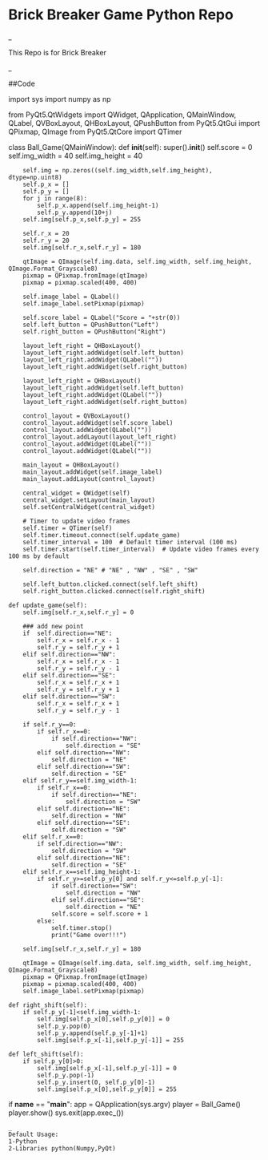# Brick Breaker Game Python Repo
_
<p>This Repo is for Brick Breaker</p>

_


##Code

import sys
import numpy as np

from PyQt5.QtWidgets import QWidget, QApplication, QMainWindow, QLabel, QVBoxLayout, QHBoxLayout, QPushButton
from PyQt5.QtGui import QPixmap, QImage
from PyQt5.QtCore import QTimer

class Ball_Game(QMainWindow):
    def __init__(self):
        super().__init__()
        self.score = 0
        self.img_width = 40
        self.img_height = 40
        
        self.img = np.zeros((self.img_width,self.img_height), dtype=np.uint8)
        self.p_x = []
        self.p_y = []
        for j in range(8):
            self.p_x.append(self.img_height-1)
            self.p_y.append(10+j)
        self.img[self.p_x,self.p_y] = 255

        self.r_x = 20
        self.r_y = 20
        self.img[self.r_x,self.r_y] = 180

        qtImage = QImage(self.img.data, self.img_width, self.img_height, QImage.Format_Grayscale8)
        pixmap = QPixmap.fromImage(qtImage)
        pixmap = pixmap.scaled(400, 400)
        
        self.image_label = QLabel()
        self.image_label.setPixmap(pixmap)

        self.score_label = QLabel("Score = "+str(0))
        self.left_button = QPushButton("Left")
        self.right_button = QPushButton("Right")

        layout_left_right = QHBoxLayout()
        layout_left_right.addWidget(self.left_button)
        layout_left_right.addWidget(QLabel(""))
        layout_left_right.addWidget(self.right_button)

        layout_left_right = QHBoxLayout()
        layout_left_right.addWidget(self.left_button)
        layout_left_right.addWidget(QLabel(""))
        layout_left_right.addWidget(self.right_button)

        control_layout = QVBoxLayout()
        control_layout.addWidget(self.score_label)
        control_layout.addWidget(QLabel(""))
        control_layout.addLayout(layout_left_right)
        control_layout.addWidget(QLabel(""))
        control_layout.addWidget(QLabel(""))
        
        main_layout = QHBoxLayout()
        main_layout.addWidget(self.image_label)
        main_layout.addLayout(control_layout)

        central_widget = QWidget(self)
        central_widget.setLayout(main_layout)
        self.setCentralWidget(central_widget)

        # Timer to update video frames
        self.timer = QTimer(self)
        self.timer.timeout.connect(self.update_game)
        self.timer_interval = 100  # Default timer interval (100 ms)
        self.timer.start(self.timer_interval)  # Update video frames every 100 ms by default

        self.direction = "NE" # "NE" , "NW" , "SE" , "SW"

        self.left_button.clicked.connect(self.left_shift)
        self.right_button.clicked.connect(self.right_shift)
    
    def update_game(self):
        self.img[self.r_x,self.r_y] = 0
        
        ### add new point
        if  self.direction=="NE":
            self.r_x = self.r_x - 1
            self.r_y = self.r_y + 1
        elif self.direction=="NW":
            self.r_x = self.r_x - 1
            self.r_y = self.r_y - 1
        elif self.direction=="SE":
            self.r_x = self.r_x + 1
            self.r_y = self.r_y + 1
        elif self.direction=="SW":
            self.r_x = self.r_x + 1
            self.r_y = self.r_y - 1

        if self.r_y==0:
            if self.r_x==0:
                if self.direction=="NW":
                    self.direction = "SE"
            elif self.direction=="NW":
                self.direction = "NE"
            elif self.direction=="SW":
                self.direction = "SE"
        elif self.r_y==self.img_width-1:
            if self.r_x==0:
                if self.direction=="NE":
                    self.direction = "SW"
            elif self.direction=="NE":
                self.direction = "NW"
            elif self.direction=="SE":
                self.direction = "SW"
        elif self.r_x==0:
            if self.direction=="NW":
                self.direction = "SW"
            elif self.direction=="NE":
                self.direction = "SE"
        elif self.r_x==self.img_height-1:
            if self.r_y>=self.p_y[0] and self.r_y<=self.p_y[-1]:
                if self.direction=="SW":
                    self.direction = "NW"
                elif self.direction=="SE":
                    self.direction = "NE"
                self.score = self.score + 1
            else:
                self.timer.stop()
                print("Game over!!!")
        
        self.img[self.r_x,self.r_y] = 180

        qtImage = QImage(self.img.data, self.img_width, self.img_height, QImage.Format_Grayscale8)
        pixmap = QPixmap.fromImage(qtImage)
        pixmap = pixmap.scaled(400, 400)
        self.image_label.setPixmap(pixmap)
        
    def right_shift(self):
        if self.p_y[-1]<self.img_width-1:
            self.img[self.p_x[0],self.p_y[0]] = 0
            self.p_y.pop(0)
            self.p_y.append(self.p_y[-1]+1)
            self.img[self.p_x[-1],self.p_y[-1]] = 255

    def left_shift(self):
        if self.p_y[0]>0:
            self.img[self.p_x[-1],self.p_y[-1]] = 0
            self.p_y.pop(-1)
            self.p_y.insert(0, self.p_y[0]-1)
            self.img[self.p_x[0],self.p_y[0]] = 255

if __name__ == "__main__":
    app = QApplication(sys.argv)
    player = Ball_Game()
    player.show()
    sys.exit(app.exec_())

    _
    Default Usage:
    1-Python
    2-Libraries python(Numpy,PyQt)
